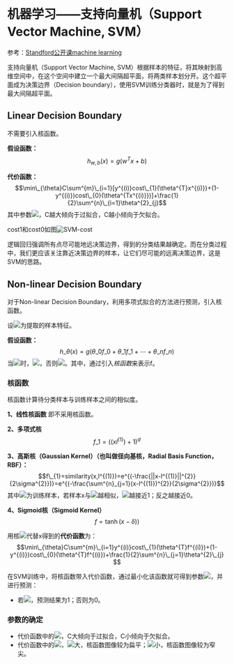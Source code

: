 # 机器学习——支持向量机（Support Vector Machine, SVM）

<script type="text/javascript"
 src="http://cdn.mathjax.org/mathjax/latest/MathJax.js?config=TeX-AMS-MML_HTMLorMML">
</script>

参考：[Standford公开课machine learning](https://class.coursera.org/ml/class/index)

支持向量机（Support Vector Machine, SVM）根据样本的特征，将其映射到高维空间中，在这个空间中建立一个最大间隔超平面，将两类样本划分开。这个超平面成为决策边界（Decision boundary），使用SVM训练分类器时，就是为了得到最大间隔超平面。

## Linear Decision Boundary
不需要引入核函数。

**假设函数：**$$h_{w,b}(x)=g(w^{T}x+b)$$

**代价函数：**$$\min\_{\theta}C\sum^{m}\_{i=1}[y^{(i)}cost\_{1}(\theta^{T}x^{(i)})+(1-y^{(i)})cost\_{0}(\theta^{Tx^{(i)}})]+\frac{1}{2}\sum^{n}\_{i=1}\theta^{2}_{j}$$其中参数<img src="http://www.forkosh.com/mathtex.cgi? C=\frac{1}{\lambda}">，C越大倾向于过拟合，C越小倾向于欠拟合。

cost1和cost0如图![SVM-cost](file:///Users/wangruchen/work/github/wangruchen/MyCompilation/MachineLearing/Learning/figures/SVM-cost.png)

逻辑回归强调所有点尽可能地远决策边界，得到的分类结果越确定。而在分类过程中，我们更应该关注靠近决策边界的样本，让它们尽可能的远离决策边界，这是SVM的思路。

## Non-linear Decision Boundary

对于Non-linear Decision Boundary，利用多项式拟合的方法进行预测，引入核函数。

设<img src="http://www.forkosh.com/mathtex.cgi? f_{1},f_{2},\cdots,f_{n}">为提取的样本特征。

**假设函数：**$$h\_{\theta}(x)=g(\theta\_{0}f\_{0}+\theta\_{1}f\_{1}+\cdots+\theta\_{n}f\_{n})$$当<img src="http://www.forkosh.com/mathtex.cgi? \theta_{0}f_{0}+\theta_{1}f_{1}+\cdots+\theta_{n}f_{n}\ge0">时，<img src="http://www.forkosh.com/mathtex.cgi? h_{\theta}(x)=1">，否则<img src="http://www.forkosh.com/mathtex.cgi? h_{\theta}(x)=0">。其中，通过引入*核函数*来表示f。

### 核函数
核函数计算待分类样本与训练样本之间的相似度。

**1、线性核函数**
即不采用核函数。

**2、多项式核**
$$f\_{1}=((xl^{(1)})+1)^{d}$$

**3、高斯核（Gaussian Kernel）（也叫做径向基核，Radial Basis Function，RBF）：**
$$f\_{1}=similarity(x,l^{(1)})=e^{(-\frac{||x-l^{(1)}||^{2}}{2\sigma^{2}})}=e^{(-\frac{\sum^{n}_{j=1}(x-l^{(1)})^{2}}{2\sigma^{2}})}$$其中<img src="http://www.forkosh.com/mathtex.cgi? l">为训练样本，若样本x与<img src="http://www.forkosh.com/mathtex.cgi? l">越相似，<img src="http://www.forkosh.com/mathtex.cgi? f">越接近1；反之越接近0。

**4、Sigmoid核（Sigmoid Kernel）**
$$f=\tanh(x−δ))$$

用核<img src="http://www.forkosh.com/mathtex.cgi? f">代替x得到的**代价函数**为：$$\min\_{\theta}C\sum^{m}\_{i=1}y^{(i)}cost\_{1}(\theta^{T}f^{(i)})+(1-y^{(i)})cost\_{0}(\theta^{T}f^{(i)})+\frac{1}{2}\sum^{n}\_{j=1}\theta^{2}\_{j}
$$


在SVM训练中，将核函数带入代价函数，通过最小化该函数就可得到参数<img src="http://www.forkosh.com/mathtex.cgi? \theta">，并进行预测：

- 若<img src="http://www.forkosh.com/mathtex.cgi? \theta^{T}f\ge0">，预测结果为1；否则为0。

### 参数的确定

- 代价函数中的<img src="http://www.forkosh.com/mathtex.cgi? C=\frac{1}{\lambda}">，C大倾向于过拟合，C小倾向于欠拟合。
- 代价函数中的<img src="http://www.forkosh.com/mathtex.cgi? \sigma^{2}">，<img src="http://www.forkosh.com/mathtex.cgi? \sigma^{2}">大，核函数图像较为扁平；<img src="http://www.forkosh.com/mathtex.cgi? \sigma^{2}">小，核函数图像较为窄尖。

